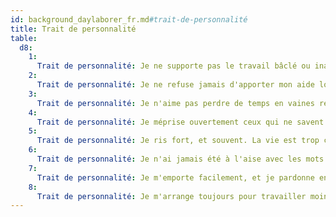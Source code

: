 ```yaml
---
id: background_daylaborer_fr.md#trait-de-personnalité
title: Trait de personnalité
table:
  d8:
    1:
      Trait de personnalité: Je ne supporte pas le travail bâclé ou inachevé.
    2:
      Trait de personnalité: Je ne refuse jamais d'apporter mon aide lorsqu'on me la demande.
    3:
      Trait de personnalité: Je n'aime pas perdre de temps en vaines réflexions.
    4:
      Trait de personnalité: Je méprise ouvertement ceux qui ne savent pas se salir les mains.
    5:
      Trait de personnalité: Je ris fort, et souvent. La vie est trop courte pour ne pas rire de tout.
    6:
      Trait de personnalité: Je n'ai jamais été à l'aise avec les mots.
    7:
      Trait de personnalité: Je m'emporte facilement, et je pardonne encore plus facilement.
    8:
      Trait de personnalité: Je m'arrange toujours pour travailler moins que les autres.
---
```


